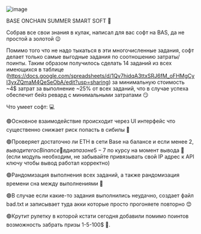 ![image](https://github.com/user-attachments/assets/8e7d5060-bd84-4436-ae21-5cad4673cd34)


BASE ONCHAIN SUMMER SMART SOFT 💪

Собрав все свои знания в кулак, написал для вас софт на BAS, да не простой а золотой 😉

Помимо того что не надо тыкаться в эти многочисленные задания, софт делает только самые выгодные задания по соотношению затраты/поинты. Таким образом получилось сделать 14 заданий из всех имеющихся в таблице (https://docs.google.com/spreadsheets/d/1Qv7hidqA3ttxSRJ6fM_oFHMgCyI3yxZQmaM4QeSeObA/edit?usp=sharing) за минимальную стоимость ~4$ затрат за выполнение ~25% от всех заданий, что в случае успеха обеспечит бейз ревард с минимальными затратами 😏

Что умеет софт: 💻

🟢Основное взаимодействие происходит через UI интерфейс что существенно снижает риск попасть в сибилы 🧠

🟢Проверяет достаточно ли ETH в сети Base на балансе и если менее 2$, выводит его с Binance 🔸в диапазоне 5-7$ по курсу на момент вывода 💸 (если модуль необходим, не забывайте привязывать свой IP адрес к API ключу чтобы вывод работал корректно) 

🟢Рандомизация выполнения всех заданий, а также рандомизация времени сна между выполнениями 🍷

🟢В случае если какие-то задания выполнились неудачно, создает файл bad.txt и записывает туда акки которые просто прогоняете повторно 😊

🟢Крутит рулетку в которой кстати сегодня добавили помимо поинтов возможность забрать призы 1-5-100$ 🤑.
